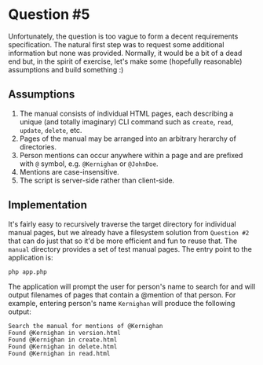 # Question #5

Unfortunately, the question is too vague to form a decent requirements specification. The natural first step was to request some additional information but none was provided. Normally, it would be a bit of a dead end but, in the spirit of exercise, let's make some (hopefully reasonable) assumptions and build something :)

## Assumptions

1. The manual consists of individual HTML pages, each describing a unique (and totally imaginary) CLI command such as `create`, `read`, `update`, `delete`, etc.
2. Pages of the manual may be arranged into an arbitrary herarchy of directories.
3. Person mentions can occur anywhere within a page and are prefixed with `@` symbol, e.g. `@Kernighan` or `@JohnDoe`.
4. Mentions are case-insensitive.
5. The script is server-side rather than client-side.

## Implementation

It's fairly easy to recursively traverse the target directory for individual manual pages, but we already have a filesystem solution from `Question #2` that can do just that so it'd be more efficient and fun to reuse that. The `manual` directory provides a set of test manual pages. The entry point to the application is:

`php app.php`

The application will prompt the user for person's name to search for and will output filenames of pages that contain a @mention of that person. For example, entering person's name `Kernighan` will produce the following output:

    Search the manual for mentions of @Kernighan
    Found @Kernighan in version.html
    Found @Kernighan in create.html
    Found @Kernighan in delete.html
    Found @Kernighan in read.html
